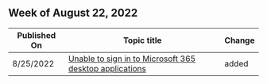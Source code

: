 <!-- This file is generated automatically each week. Changes made to this file will be overwritten.-->



## Week of August 22, 2022


| Published On |Topic title | Change |
|------|------------|--------|
| 8/25/2022 | [Unable to sign in to Microsoft 365 desktop applications](/microsoft-365/troubleshoot/authentication/unable-sign-in-m365-desktop-apps) | added |
